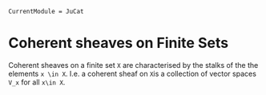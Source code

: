 ```@meta
CurrentModule = JuCat
```

# Coherent sheaves on Finite Sets

Coherent sheaves on a finite set ``X`` are characterised by the stalks of the
the elements ``x \in X``. I.e. a coherent sheaf on ``X``is a collection of
vector spaces ``V_x`` for all ``x\in X``.
